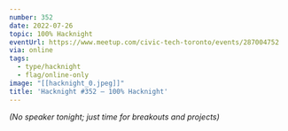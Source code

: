 ```yaml
---
number: 352
date: 2022-07-26
topic: 100% Hacknight
eventUrl: https://www.meetup.com/civic-tech-toronto/events/287004752
via: online
tags:
  - type/hacknight
  - flag/online-only
image: "[[hacknight_0.jpeg]]"
title: 'Hacknight #352 – 100% Hacknight'
---
```


*(No speaker tonight; just time for breakouts and projects)*
